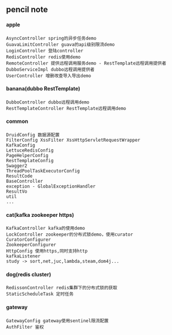 ## pencil note
  #### apple
    AsyncController spring的异步任务demo
    GuavaLimitController guava的api级别限流demo
    LoginController 登陆controller
    RedisController redis使用demo
    RemoteController 提供远程调用服务demo - RestTemplate远程调用提供者
    DubboServiceImpl dubbo远程调用提供者
    UserController 增删改查导入导出demo
  #### banana(dubbo RestTemplate)
    DubboController dubbo远程调用demo
    RestTemplateController RestTemplate远程调用demo
  #### common
    DruidConfig 数据源配置
    FilterConfig XssFilter XssHttpServletRequestWrapper
    KafkaConfig
    LettuceRedisConfig
    PageHelperConfig
    RestTemplateConfig
    Swagger2
    ThreadPoolTaskExecutorConfig
    ResultCode
    BaseController
    exception - GlobalExceptionHandler
    ResultVo
    util
    ...
  #### cat(kafka zookeeper https)
    KafkaController kafka的使用demo
    LockController zookeeper的分布式锁demo，使用curator
    CuratorConfigurer
    ZookeeperConfigurer
    HttpConfig 使用https,同时支持http
    kafkaListener
    study -> sort,net,juc,lambda,steam,dom4j...
  #### dog(redis cluster)
    RedissonController redis集群下的分布式锁的获取
    StaticScheduleTask 定时任务
  #### gateway
    GatewayConfig gateway使用sentinel限流配置
    AuthFilter 鉴权